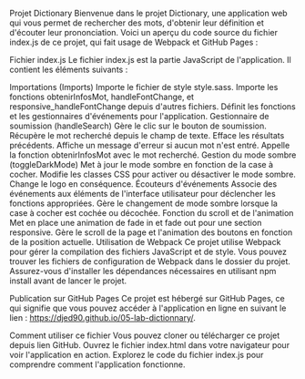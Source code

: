 Projet Dictionary
Bienvenue dans le projet Dictionary, une application web qui vous permet de rechercher des mots, d'obtenir leur définition et d'écouter leur prononciation. Voici un aperçu du code source du fichier index.js de ce projet, qui fait usage de Webpack et GitHub Pages :

Fichier index.js
Le fichier index.js est la partie JavaScript de l'application. Il contient les éléments suivants :

Importations (Imports)
Importe le fichier de style style.sass.
Importe les fonctions obtenirInfosMot, handleFontChange, et responsive_handleFontChange depuis d'autres fichiers.
Définit les fonctions et les gestionnaires d'événements pour l'application.
Gestionnaire de soumission (handleSearch)
Gère le clic sur le bouton de soumission.
Récupère le mot recherché depuis le champ de texte.
Efface les résultats précédents.
Affiche un message d'erreur si aucun mot n'est entré.
Appelle la fonction obtenirInfosMot avec le mot recherché.
Gestion du mode sombre (toggleDarkMode)
Met à jour le mode sombre en fonction de la case à cocher.
Modifie les classes CSS pour activer ou désactiver le mode sombre.
Change le logo en conséquence.
Écouteurs d'événements
Associe des événements aux éléments de l'interface utilisateur pour déclencher les fonctions appropriées.
Gère le changement de mode sombre lorsque la case à cocher est cochée ou décochée.
Fonction du scroll et de l'animation
Met en place une animation de fade in et fade out pour une section responsive.
Gère le scroll de la page et l'animation des boutons en fonction de la position actuelle.
Utilisation de Webpack
Ce projet utilise Webpack pour gérer la compilation des fichiers JavaScript et de style. Vous pouvez trouver les fichiers de configuration de Webpack dans le dossier du projet. Assurez-vous d'installer les dépendances nécessaires en utilisant npm install avant de lancer le projet.

Publication sur GitHub Pages
Ce projet est hébergé sur GitHub Pages, ce qui signifie que vous pouvez accéder à l'application en ligne en suivant le lien : https://djed90.github.io/05-lab-dictionnary/.

Comment utiliser ce fichier
Vous pouvez cloner ou télécharger ce projet depuis lien GitHub.
Ouvrez le fichier index.html dans votre navigateur pour voir l'application en action.
Explorez le code du fichier index.js pour comprendre comment l'application fonctionne.

